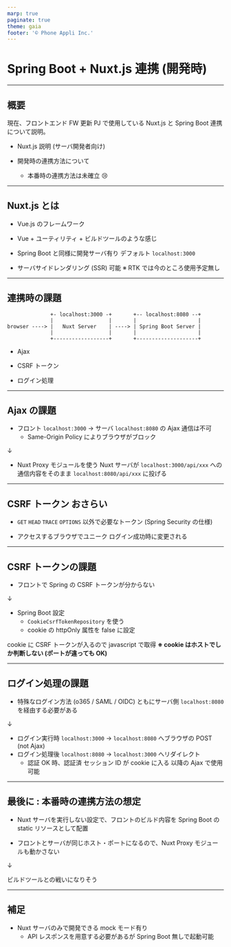 ```yaml
---
marp: true
paginate: true
theme: gaia
footer: '© Phone Appli Inc.'
---
```

<!-- _class: lead -->

# Spring Boot + Nuxt.js 連携 (開発時)

---

## 概要

現在、フロントエンド FW 更新 PJ で使用している Nuxt.js と Spring Boot 連携について説明。

* Nuxt.js 説明 (サーバ開発者向け)

* 開発時の連携方法について
  * 本番時の連携方法は未確立 😢

---

## Nuxt.js とは

* Vue.js のフレームワーク

* Vue + ユーティリティ + ビルドツールのような感じ

* Spring Boot と同様に開発サーバ有り
デフォルト `localhost:3000`

* サーバサイドレンダリング (SSR) 可能
※ RTK では今のところ使用予定無し

---

## 連携時の課題

```
              +- localhost:3000 -+       +-- localhost:8080 --+
              |                  |       |                    |
browser ----> |   Nuxt Server    | ----> | Spring Boot Server |
              |                  |       |                    |
              +------------------+       +--------------------+
```

* Ajax

* CSRF トークン

* ログイン処理

---

## Ajax の課題

* フロント `localhost:3000` → サーバ `localhost:8080` の Ajax 通信は不可
  * Same-Origin Policy によりブラウザがブロック

↓

* Nuxt Proxy モジュールを使う
Nuxt サーバが `localhost:3000/api/xxx` への通信内容をそのまま `localhost:8080/api/xxx` に投げる

---

## CSRF トークン おさらい

* `GET` `HEAD` `TRACE` `OPTIONS` 以外で必要なトークン
(Spring Security の仕様)

* アクセスするブラウザでユニーク
ログイン成功時に変更される

---

## CSRF トークンの課題

* フロントで Spring の CSRF トークンが分からない

↓

* Spring Boot 設定
  * `CookieCsrfTokenRepository` を使う
  * cookie の httpOnly 属性を false に設定

cookie に CSRF トークンが入るので javascript で取得
**※ cookie はホストでしか判断しない (ポートが違っても OK)**

---

## ログイン処理の課題

* 特殊なログイン方法 (o365 / SAML / OIDC) ともにサーバ側 `localhost:8080` を経由する必要がある

↓

* ログイン実行時 `localhost:3000` → `localhost:8080` へブラウザの POST (not Ajax)
* ログイン処理後 `localhost:8080` → `localhost:3000` へリダイレクト
  * 認証 OK 時、認証済 セッション ID が cookie に入る
    以降の Ajax で使用可能

---

## 最後に : 本番時の連携方法の想定

* Nuxt サーバを実行しない設定で、フロントのビルド内容を Spring Boot の static リソースとして配置

* フロントとサーバが同じホスト・ポートになるので、Nuxt Proxy モジュールも動かさない

↓

ビルドツールとの戦いになりそう

---

## 補足

* Nuxt サーバのみで開発できる mock モード有り
  * API レスポンスを用意する必要があるが Spring Boot 無しで起動可能
